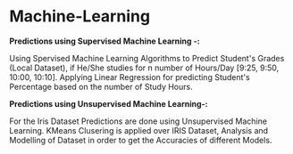 # Machine-Learning

**Predictions using Supervised Machine Learning -:**

Using Spervised Machine Learning Algorithms to Predict Student's Grades (Local Dataset), if He/She studies for n number of Hours/Day [9:25, 9:50, 10:00, 10:10]. Applying Linear Regression for predicting Student's Percentage based on the number of Study Hours.


**Predictions using Unsupervised Machine Learning-:**

For the Iris Dataset Predictions are done using Unsupervised Machine Learning. KMeans Clusering is applied over IRIS Dataset, Analysis and Modelling of Dataset in order to get the Accuracies of different Models.
